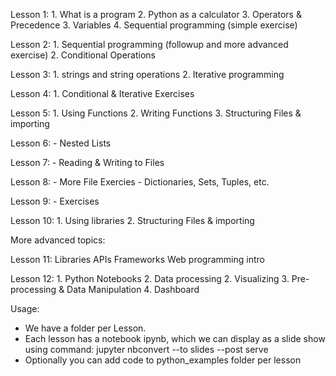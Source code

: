 Lesson 1:
    1. What is a program
    2. Python as a calculator
    3. Operators & Precedence
    3. Variables
    4. Sequential programming (simple exercise)

Lesson 2:
    1. Sequential programming (followup and more advanced exercise)
    2. Conditional Operations

Lesson 3:
    1. strings and string operations
    2. Iterative programming

Lesson 4:
    1. Conditional & Iterative Exercises

Lesson 5:
    1. Using Functions
    2. Writing Functions
    3. Structuring Files & importing

Lesson 6:
    - Nested Lists

Lesson 7:
    - Reading & Writing to Files

Lesson 8:
    - More File Exercies
    - Dictionaries, Sets, Tuples, etc.

Lesson 9:
    -  Exercises 

Lesson 10:
    1. Using libraries
    2. Structuring Files & importing


More advanced topics:

Lesson 11:
    Libraries
    APIs 
    Frameworks
    Web programming intro

Lesson 12:
    1. Python Notebooks
    2. Data processing
    2. Visualizing
    3. Pre-processing & Data Manipulation
    4. Dashboard


Usage:

- We have a folder per Lesson.
- Each lesson has a notebook ipynb, which we can display as a slide show using command:
jupyter nbconvert <ipynb file path> --to slides --post serve
-  Optionally you can add code to python_examples folder per lesson





